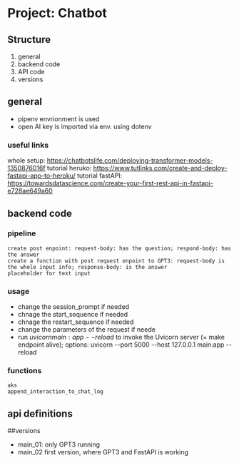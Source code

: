 # Project: Chatbot 

## Structure
1. general
2. backend code
3. API code
4. versions

## general
- pipenv envrionment is used 
- open AI key is imported via env. using dotenv

### useful links
whole setup: https://chatbotslife.com/deploying-transformer-models-1350876016f
tutorial heruko: https://www.tutlinks.com/create-and-deploy-fastapi-app-to-heroku/
tutorial fastAPI: https://towardsdatascience.com/create-your-first-rest-api-in-fastapi-e728ae649a60

## backend code
### pipeline
    create post enpoint: request-body: has the question; respond-body: has the answer
    create a function with post request enpoint to GPT3: request-body is the whole input info; response-body: is the answer 
    placeholder for text input
### usage
- change the session_prompt if needed
- chnage the start_sequence if needed 
- chnage the restart_sequence if needed 
- change the parameters of the request if neede
- run $uvicorn main:app --reload$ to invoke the Uvicorn server (= make endpoint alive); options: uvicorn --port 5000 --host 127.0.0.1 main:app --reload

### functions
    aks
    append_interaction_to_chat_log


## api definitions

##versions
- main_01: only GPT3 running
- main_02   first version, where GPT3 and FastAPI is working
